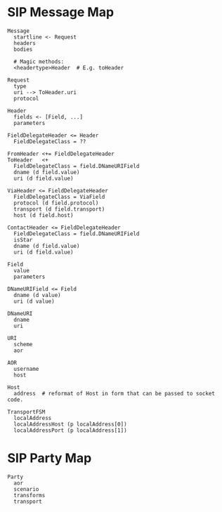 # SIP Message Map #

    Message
      startline <- Request
      headers
      bodies

      # Magic methods:
      <headertype>Header  # E.g. toHeader

    Request
      type
      uri --> ToHeader.uri
      protocol

    Header
      fields <- [Field, ...]
      parameters

    FieldDelegateHeader <= Header
      FieldDelegateClass = ??

    FromHeader <+= FieldDelegateHeader
    ToHeader   <+
      FieldDelegateClass = field.DNameURIField
      dname (d field.value)
      uri (d field.value)

    ViaHeader <= FieldDelegateHeader
      FieldDelegateClass = ViaField
      protocol (d field.protocol)
      transport (d field.transport)
      host (d field.host)

    ContactHeader <= FieldDelegateHeader
      FieldDelegateClass = field.DNameURIField
      isStar
      dname (d field.value)
      uri (d field.value)

    Field
      value
      parameters

    DNameURIField <= Field
      dname (d value)
      uri (d value)

    DNameURI
      dname
      uri

    URI
      scheme
      aor

    AOR
      username
      host

    Host
      address  # reformat of Host in form that can be passed to socket code.

    TransportFSM
      localAddress
      localAddressHost (p localAddress[0])
      localAddressPort (p localAddress[1])

# SIP Party Map #

    Party
      aor
      scenario
      transforms
      transport
